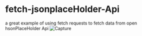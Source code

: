 # fetch-jsonplaceHolder-Api
a great example of using fetch requests to fetch data from open hsonPlaceHolder Api
![Capture](https://github.com/imadbenmadi/fetch-jsonplaceHolder-Api/assets/106430872/2c6d2e08-5518-441f-b0ed-efd36e314803)

